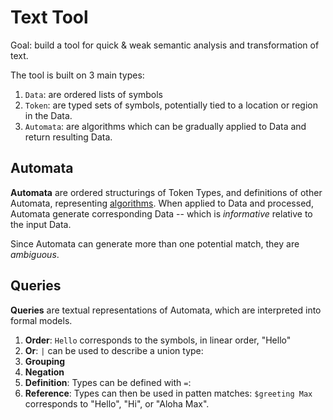 
# Text Tool
Goal: build a tool for quick & weak semantic analysis and transformation of text.

The tool is built on 3 main types:
1. `Data`: are ordered lists of symbols
2. `Token`: are typed sets of symbols, potentially tied to a location or region in the Data.
3. `Automata`: are algorithms which can be gradually applied to Data and return resulting Data.

## Automata
**Automata** are ordered structurings of Token Types, and definitions of other Automata, representing [algorithms](https://en.wikipedia.org/wiki/Algorithm).
When applied to Data and processed, Automata generate corresponding Data -- which is *informative* relative to the input Data.

Since Automata can generate more than one potential match, they are *ambiguous*.

## Queries
**Queries** are textual representations of Automata, which are interpreted into formal models.

1. **Order**: `Hello` corresponds to the symbols, in linear order, "Hello"
2. **Or**: `|` can be used to describe a union type:
3. **Grouping**
3. **Negation**
3. **Definition**: Types can be defined with `=`:
4. **Reference**: Types can then be used in patten matches: `$greeting Max` corresponds to "Hello", "Hi", or "Aloha Max".

